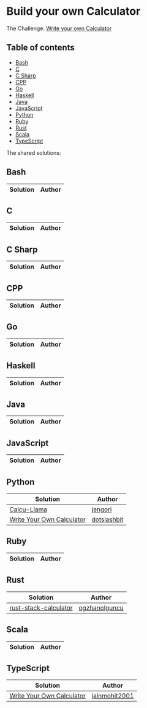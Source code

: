 # Build your own Calculator

The Challenge: [Write your own Calculator](https://codingchallenges.fyi/challenges/challenge-calculator)

## Table of contents
* [Bash](#bash)
* [C](#c)
* [C Sharp](#c-sharp)
* [CPP](#cpp)
* [Go](#go)
* [Haskell](#haskell)
* [Java](#java)
* [JavaScript](#javascript)
* [Python](#python)
* [Ruby](#ruby)
* [Rust](#rust)
* [Scala](#scala)
* [TypeScript](#typescript)

The shared solutions:

## Bash
| Solution | Author |
|----------|--------|

## C
| Solution | Author |
|----------|--------|


## C Sharp
| Solution | Author |
|----------|--------|

## CPP
| Solution | Author |
|----------|--------|

## Go
| Solution | Author |
|----------|--------|

## Haskell
| Solution | Author |
|----------|--------|

## Java
| Solution | Author |
|----------|--------|

## JavaScript
| Solution | Author |
|----------|--------|

## Python
| Solution | Author |
|----------|--------|
| [Calcu-Llama](https://github.com/jengori/Calcu-Llama) | [jengori](https://github.com/jengori) |
| [Write Your Own Calculator](https://github.com/dotslashbit/coding-challenges/tree/main/write_your_own_calculator) | [dotslashbit](https://github.com/dotslashbit) |

## Ruby
| Solution | Author |
|----------|--------|

## Rust
| Solution | Author |
|----------|--------|
| [rust-stack-calculator](https://github.com/ogzhanolguncu/rust-stack-calculator) | [ogzhanolguncu](https://github.com/ogzhanolguncu) |

## Scala
| Solution | Author |
|----------|--------|

## TypeScript
| Solution | Author |
|----------|--------|
| [Write Your Own Calculator](https://github.com/jainmohit2001/coding-challenges/blob/master/src/7) | [jainmohit2001](https://github.com/jainmohit2001) |